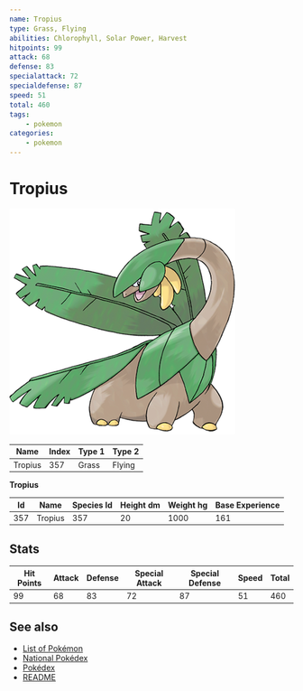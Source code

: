 ```yaml
---
name: Tropius
type: Grass, Flying
abilities: Chlorophyll, Solar Power, Harvest
hitpoints: 99
attack: 68
defense: 83
specialattack: 72
specialdefense: 87
speed: 51
total: 460
tags:
    - pokemon
categories:
    - pokemon
---
```


# Tropius


![Tropius](images/357.png)

| **Name** | **Index** | **Type 1** | **Type 2** |
|----|----|----|----|
| Tropius | 357 | Grass | Flying  |

**Tropius** 




| **Id** | **Name** | **Species Id** | **Height dm** | **Weight hg** | **Base Experience** |
|--------|----------|----------------|------------|------------|---------------------|
| 357 | Tropius | 357 | 20 | 1000 | 161 |



## Stats

| **Hit Points** | **Attack** | **Defense** | **Special Attack** | **Special Defense** | **Speed** | **Total** |
|----------------|------------|-------------|--------------------|---------------------|-----------|-----------|
| 99 | 68 | 83 | 72 | 87 | 51 | 460 |

## See also

- [List of Pokémon](../pokemon.md)
- [National Pokédex](../national_pokedex.md)
- [Pokédex](../pokedex.md)
- [README](../README.md)
